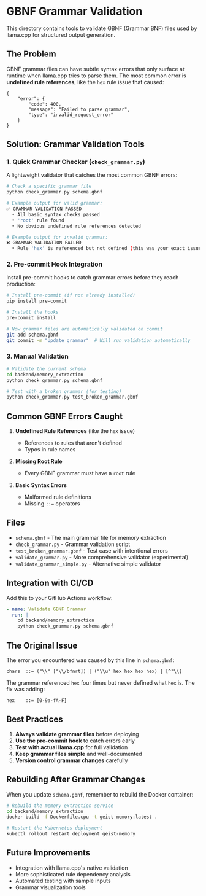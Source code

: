 # GBNF Grammar Validation

This directory contains tools to validate GBNF (Grammar BNF) files used by llama.cpp for structured output generation.

## The Problem

GBNF grammar files can have subtle syntax errors that only surface at runtime when llama.cpp tries to parse them. The most common error is **undefined rule references**, like the `hex` rule issue that caused:

```
{
    "error": {
        "code": 400,
        "message": "Failed to parse grammar",
        "type": "invalid_request_error"
    }
}
```

## Solution: Grammar Validation Tools

### 1. Quick Grammar Checker (`check_grammar.py`)

A lightweight validator that catches the most common GBNF errors:

```bash
# Check a specific grammar file
python check_grammar.py schema.gbnf

# Example output for valid grammar:
✅ GRAMMAR VALIDATION PASSED
  • All basic syntax checks passed
  • 'root' rule found
  • No obvious undefined rule references detected

# Example output for invalid grammar:
❌ GRAMMAR VALIDATION FAILED
  • Rule 'hex' is referenced but not defined (this was your exact issue!)
```

### 2. Pre-commit Hook Integration

Install pre-commit hooks to catch grammar errors before they reach production:

```bash
# Install pre-commit (if not already installed)
pip install pre-commit

# Install the hooks
pre-commit install

# Now grammar files are automatically validated on commit
git add schema.gbnf
git commit -m "Update grammar"  # Will run validation automatically
```

### 3. Manual Validation

```bash
# Validate the current schema
cd backend/memory_extraction
python check_grammar.py schema.gbnf

# Test with a broken grammar (for testing)
python check_grammar.py test_broken_grammar.gbnf
```

## Common GBNF Errors Caught

1. **Undefined Rule References** (like the `hex` issue)
   - References to rules that aren't defined
   - Typos in rule names

2. **Missing Root Rule**
   - Every GBNF grammar must have a `root` rule

3. **Basic Syntax Errors**
   - Malformed rule definitions
   - Missing `::=` operators

## Files

- `schema.gbnf` - The main grammar file for memory extraction
- `check_grammar.py` - Grammar validation script
- `test_broken_grammar.gbnf` - Test case with intentional errors
- `validate_grammar.py` - More comprehensive validator (experimental)
- `validate_grammar_simple.py` - Alternative simple validator

## Integration with CI/CD

Add this to your GitHub Actions workflow:

```yaml
- name: Validate GBNF Grammar
  run: |
    cd backend/memory_extraction
    python check_grammar.py schema.gbnf
```

## The Original Issue

The error you encountered was caused by this line in `schema.gbnf`:

```gbnf
chars  ::= ("\\" ["\\/bfnrt]) | ("\\u" hex hex hex hex) | [^"\\]
```

The grammar referenced `hex` four times but never defined what `hex` is. The fix was adding:

```gbnf
hex    ::= [0-9a-fA-F]
```

## Best Practices

1. **Always validate grammar files** before deploying
2. **Use the pre-commit hook** to catch errors early
3. **Test with actual llama.cpp** for full validation
4. **Keep grammar files simple** and well-documented
5. **Version control grammar changes** carefully

## Rebuilding After Grammar Changes

When you update `schema.gbnf`, remember to rebuild the Docker container:

```bash
# Rebuild the memory extraction service
cd backend/memory_extraction
docker build -f Dockerfile.cpu -t geist-memory:latest .

# Restart the Kubernetes deployment
kubectl rollout restart deployment geist-memory
```

## Future Improvements

- Integration with llama.cpp's native validation
- More sophisticated rule dependency analysis  
- Automated testing with sample inputs
- Grammar visualization tools
